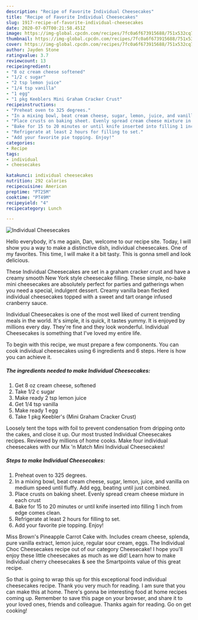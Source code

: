 ```yaml
---
description: "Recipe of Favorite Individual Cheesecakes"
title: "Recipe of Favorite Individual Cheesecakes"
slug: 1917-recipe-of-favorite-individual-cheesecakes
date: 2020-07-07T00:21:58.451Z
image: https://img-global.cpcdn.com/recipes/7fc0a6f673915688/751x532cq70/individual-cheesecakes-recipe-main-photo.jpg
thumbnail: https://img-global.cpcdn.com/recipes/7fc0a6f673915688/751x532cq70/individual-cheesecakes-recipe-main-photo.jpg
cover: https://img-global.cpcdn.com/recipes/7fc0a6f673915688/751x532cq70/individual-cheesecakes-recipe-main-photo.jpg
author: Jayden Stone
ratingvalue: 3.7
reviewcount: 13
recipeingredient:
- "8 oz cream cheese softened"
- "1/2 c sugar"
- "2 tsp lemon juice"
- "1/4 tsp vanilla"
- "1 egg"
- "1 pkg Keeblers Mini Graham Cracker Crust"
recipeinstructions:
- "Preheat oven to 325 degrees."
- "In a mixing bowl, beat cream cheese, sugar, lemon, juice, and vanilla on medium speed until fluffy. Add egg, beating until just combined."
- "Place crusts on baking sheet. Evenly spread cream cheese mixture in each crust"
- "Bake for 15 to 20 minutes or until knife inserted into filling 1 inch from edge comes clean."
- "Refrigerate at least 2 hours for filling to set."
- "Add your favorite pie topping. Enjoy!"
categories:
- Recipe
tags:
- individual
- cheesecakes

katakunci: individual cheesecakes 
nutrition: 292 calories
recipecuisine: American
preptime: "PT25M"
cooktime: "PT49M"
recipeyield: "4"
recipecategory: Lunch

---
```



![Individual Cheesecakes](https://img-global.cpcdn.com/recipes/7fc0a6f673915688/751x532cq70/individual-cheesecakes-recipe-main-photo.jpg)

Hello everybody, it's me again, Dan, welcome to our recipe site. Today, I will show you a way to make a distinctive dish, individual cheesecakes. One of my favorites. This time, I will make it a bit tasty. This is gonna smell and look delicious.

These Individual Cheesecakes are set in a graham cracker crust and have a creamy smooth New York style cheesecake filling. These simple, no-bake mini cheesecakes are absolutely perfect for parties and gatherings when you need a special, indulgent dessert. Creamy vanilla bean flecked individual cheesecakes topped with a sweet and tart orange infused cranberry sauce.

Individual Cheesecakes is one of the most well liked of current trending meals in the world. It's simple, it is quick, it tastes yummy. It is enjoyed by millions every day. They're fine and they look wonderful. Individual Cheesecakes is something that I've loved my entire life.


To begin with this recipe, we must prepare a few components. You can cook individual cheesecakes using 6 ingredients and 6 steps. Here is how you can achieve it.

<!--inarticleads1-->

##### The ingredients needed to make Individual Cheesecakes:

1. Get 8 oz cream cheese, softened
1. Take 1/2 c sugar
1. Make ready 2 tsp lemon juice
1. Get 1/4 tsp vanilla
1. Make ready 1 egg
1. Take 1 pkg Keebler&#39;s (Mini Graham Cracker Crust)


Loosely tent the tops with foil to prevent condensation from dripping onto the cakes, and close it up. Our most trusted Individual Cheesecakes recipes. Reviewed by millions of home cooks. Make four individual cheesecakes with our Mix &#39;n Match Mini Individual Cheesecakes! 

<!--inarticleads2-->

##### Steps to make Individual Cheesecakes:

1. Preheat oven to 325 degrees.
1. In a mixing bowl, beat cream cheese, sugar, lemon, juice, and vanilla on medium speed until fluffy. Add egg, beating until just combined.
1. Place crusts on baking sheet. Evenly spread cream cheese mixture in each crust
1. Bake for 15 to 20 minutes or until knife inserted into filling 1 inch from edge comes clean.
1. Refrigerate at least 2 hours for filling to set.
1. Add your favorite pie topping. Enjoy!


Miss Brown&#39;s Pineapple Carrot Cake with. Includes cream cheese, splenda, pure vanilla extract, lemon juice, regular sour cream, eggs. The Individual Choc Cheesecakes recipe out of our category Cheesecake! I hope you&#39;ll enjoy these little cheesecakes as much as we did! Learn how to make Individual cherry cheesecakes &amp; see the Smartpoints value of this great recipe. 

So that is going to wrap this up for this exceptional food individual cheesecakes recipe. Thank you very much for reading. I am sure that you can make this at home. There's gonna be interesting food at home recipes coming up. Remember to save this page on your browser, and share it to your loved ones, friends and colleague. Thanks again for reading. Go on get cooking!
